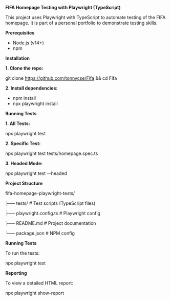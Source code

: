 **FIFA Homepage Testing with Playwright (TypeScript)**

This project uses Playwright with TypeScript to automate testing of the FIFA homepage. It is part of a personal portfolio to demonstrate testing skills.

**Prerequisites**

- Node.js (v14+)
- npm
  
**Installation**

**1. Clone the repo:**

git clone https://github.com/tonnycse/Fifa && cd Fifa

**2. Install dependencies:**

- npm install
- npx playwright install

**Running Tests**

**1. All Tests:**

npx playwright test

**2. Specific Test:**

npx playwright test tests/homepage.spec.ts

**3. Headed Mode:**

npx playwright test --headed

**Project Structure**

fifa-homepage-playwright-tests/

├── tests/                 # Test scripts (TypeScript files)

├── playwright.config.ts   # Playwright config

├── README.md              # Project documentation

└── package.json           # NPM config

**Running Tests**

To run the tests:

npx playwright test

**Reporting**

To view a detailed HTML report:

npx playwright show-report
